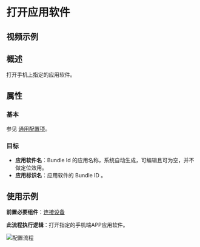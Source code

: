 # 打开应用软件

## 视频示例

## 概述

打开手机上指定的应用软件。

## 属性

### 基本

参见 [通用配置项](../../Appendix/CommonConfigurationItems.md)。

### 目标

- **应用软件名**：Bundle Id 的应用名称，系统自动生成，可编辑且可为空，并不做定位效用。
- **应用标识名**：应用软件的 Bundle ID 。

## 使用示例

**前置必要组件**：[连接设备](../../PhoneAutomation/MobileConnect.md)

**此流程执行逻辑**：打开指定的手机端APP应用软件。 

![配置流程](https://docimages.blob.core.chinacloudapi.cn/images/Activities/settingopenapp20201222.png)
